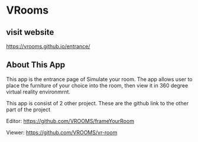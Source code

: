 # VRooms

## visit website

https://vrooms.github.io/entrance/

## About This App

This app is the entrance page of Simulate your room.
The app allows user to place the furniture of your choice into the room,
then view it in 360 degree virtual reality environmrnt.

This app is consist of 2 other project.
These are the github link to the other part of the project

Editor: https://github.com/VROOMS/frameYourRoom

Viewer: https://github.com/VROOMS/vr-room